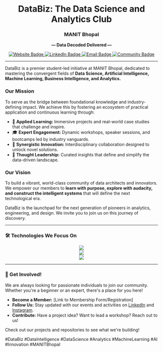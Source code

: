 <h1 align="center">DataBiz: The Data Science and Analytics Club</h1>
<h3 align="center">MANIT Bhopal</h3>

<p align="center">
  <b>— Data Decoded Delivered —</b>
</p>

<p align="center">
  <a href="https://databiz-nitb.onrender.com">
    <img src="https://img.shields.io/badge/Website-3393FF?style=for-the-badge&logo=google-chrome&logoColor=white" alt="Website Badge">
  </a>
  <a href="https://www.linkedin.com/company/databiz-nitb/">
    <img src="https://img.shields.io/badge/LinkedIn-0077B5?style=for-the-badge&logo=linkedin&logoColor=white" alt="LinkedIn Badge">
  </a>
  <a href="mailto:databiz.nitb@gmail.com">
    <img src="https://img.shields.io/badge/Email_Us-D14836?style=for-the-badge&logo=gmail&logoColor=white" alt="Email Badge">
  </a>
   <a href="https://discord.gg/39NNSDw6">
    <img src="https://img.shields.io/badge/Join_Community-5865F2?style=for-the-badge&logo=discord&logoColor=white" alt="Community Badge">
  </a>
</p>

---

DataBiz is a premier student-led initiative at MANIT Bhopal, dedicated to mastering the convergent fields of **Data Science, Artificial Intelligence, Machine Learning, Business Intelligence, and Analytics.**

### Our Mission
To serve as the bridge between foundational knowledge and industry-defining impact. We achieve this by fostering an ecosystem of practical application and continuous learning through:

-   🚀 **Applied Learning:** Immersive projects and real-world case studies that challenge and inspire.
-   🎓 **Expert Engagement:** Dynamic workshops, speaker sessions, and bootcamps led by industry vanguards.
-   🤝 **Synergistic Innovation:** Interdisciplinary collaboration designed to unlock novel solutions.
-   🧠 **Thought Leadership:** Curated insights that define and simplify the data-driven landscape.

### Our Vision
To build a vibrant, world-class community of data architects and innovators. We empower our members to **learn with purpose, explore with audacity, and construct the intelligent systems** that will define the next technological era.

DataBiz is the launchpad for the next generation of pioneers in analytics, engineering, and design. We invite you to join us on this journey of discovery.

---

### 🛠️ Technologies We Focus On

<p align="center">
  <!-- Languages & Core Libraries -->
  <a href="https://skillicons.dev">
    <img src="https://skillicons.dev/icons?i=python,r,sql,numpy,pandas,md" />
  </a>
  <br>
  <!-- Machine Learning & Visualization -->
  <a href="https://skillicons.dev">
    <img src="https://skillicons.dev/icons?i=scikitlearn,tensorflow,pytorch,keras,jupyter,tableau,powerbi" />
  </a>
  <br>
  <!-- Tools & Platforms -->
  <a href="https://skillicons.dev">
    <img src="https://skillicons.dev/icons?i=git,github,vscode,docker,postman,linux" />
  </a>
</p>

---

### 🌟 Get Involved!

We are always looking for passionate individuals to join our community. Whether you're a beginner or an expert, there's a place for you here!

-   **Become a Member:** [Link to Membership Form/Registration]
-   **Follow Us:** Stay updated with our events and activities on [LinkedIn]([LINK-TO-YOUR-LINKEDIN-PAGE]) and [Instagram]([LINK-TO-YOUR-INSTAGRAM-PAGE]).
-   **Contribute:** Have a project idea? Want to lead a workshop? Reach out to us!

Check out our projects and repositories to see what we're building!

#DataBiz #DataIntelligence #DataScience #Analytics #MachineLearning #AI #Innovation #MANITBhopal

